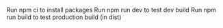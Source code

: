 Run npm ci to install packages
Run npm run dev to test dev build
Run npm run build to test production build (in dist)